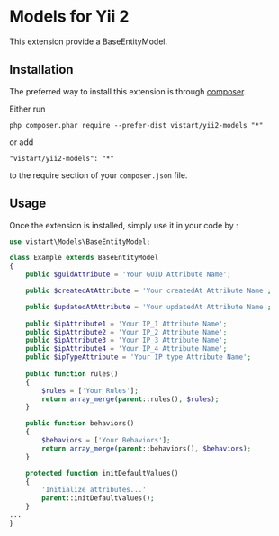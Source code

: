 Models for Yii 2
================
This extension provide a BaseEntityModel.

Installation
------------

The preferred way to install this extension is through [composer](http://getcomposer.org/download/).

Either run

```
php composer.phar require --prefer-dist vistart/yii2-models "*"
```

or add

```
"vistart/yii2-models": "*"
```

to the require section of your `composer.json` file.


Usage
-----

Once the extension is installed, simply use it in your code by  :

```php
use vistart\Models\BaseEntityModel;

class Example extends BaseEntityModel
{
    public $guidAttribute = 'Your GUID Attribute Name';

    public $createdAtAttribute = 'Your createdAt Attribute Name';

    public $updatedAtAttribute = 'Your updatedAt Attribute Name';
    
    public $ipAttribute1 = 'Your IP_1 Attribute Name';
    public $ipAttribute2 = 'Your IP_2 Attribute Name';
    public $ipAttribute3 = 'Your IP_3 Attribute Name';
    public $ipAttribute4 = 'Your IP_4 Attribute Name';
    public $ipTypeAttribute = 'Your IP type Attribute Name';
    
    public function rules()
    {
        $rules = ['Your Rules'];
        return array_merge(parent::rules(), $rules);
    }

    public function behaviors()
    {
        $behaviors = ['Your Behaviors'];
        return array_merge(parent::behaviors(), $behaviors);
    }

    protected function initDefaultValues()
    {
        'Initialize attributes...'
        parent::initDefaultValues();
    }
...
}
```

